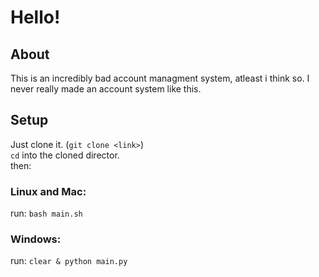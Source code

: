 # Hello!
## About
This is an incredibly bad account managment system, atleast i think so. I never really made an account system like this.
## Setup
Just clone it. (`git clone <link>`)\
`cd` into the cloned director.\
then:
### Linux and Mac:
run:
`bash main.sh`
### Windows:
run:
`clear & python main.py`
